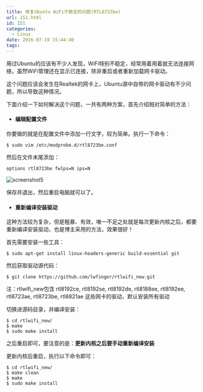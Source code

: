 ```yaml
---
title: 修复Ubuntu WiFi不稳定的问题(RTL8723be)
url: 151.html
id: 151
categories:
  - Linux
date: 2016-07-19 15:44:40
tags:
---
```


用过Ubuntu的应该有不少人发现，WiFi特别不稳定，经常用着用着就无法连接网络，虽然WiFi管理还在显示已连接，除非重启或者重新加载网卡驱动。

这个问题应该会发生在Realtek的网卡上，Ubuntu源中自带的网卡驱动有不少问题，所以导致这种情况。  

下面介绍一下如何解决这个问题，一共有两种方案，首先介绍相对简单的方法：

  

*   #### 编辑配置文件
    

你要做的就是在配置文件中添加一行文字，较为简单。执行一下命令：
```
$ sudo vim /etc/modprobe.d/rtl8723be.conf
```
然后在文件末尾添加：
```
options rtl8723be fwlps=N ips=N
```
![screenshot5](http://ljkgpxs.xyz/wp-content/uploads/2016/07/screenshot5.png)

保存并退出，然后重启电脑就可以了。   

  

*   #### 重新编译安装驱动
    

这种方法较为复杂，但是粗暴、有效，唯一不足之处就是每次更新内核之后，都要重新编译安装驱动，也是博主采用的方法，效果很好！

首先需要安装一些工具：
```
$ sudo apt-get install linux-headers-generic build-essential git
```
然后获取驱动源代码：
```
$ git clone https://github.com/lwfinger/rtlwifi_new.git
```
注：rtlwifi_new包含 rtl8192ce, rtl8192se, rtl8192de, rtl8188ee, rtl8192ee, rtl8723ae, rtl8723be, rtl8821ae 这些网卡的驱动，默认安装所有驱动

切换进源码目录，并编译安装：
```
$ cd rtlwifi_new/
$ make
$ sudo make install
```
之后重启即可，要注意的是：**更新内核之后要手动重新编译安装**  

更新内核后重启，执行以下命令即可：
```
$ cd rtlwifi_new/
$ make clean
$ make
$ sudo make install
```
